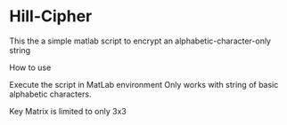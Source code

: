 # Hill-Cipher
This the a simple matlab script to encrypt an alphabetic-character-only string

How to use

Execute the script in MatLab environment
Only works with string of basic alphabetic characters.

Key Matrix is limited to only 3x3
